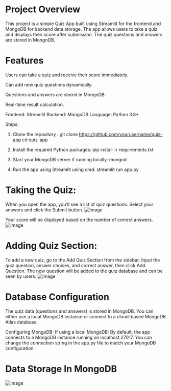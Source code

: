 # Project Overview
This project is a simple Quiz App built using Streamlit for the frontend and MongoDB for backend data storage. 
The app allows users to take a quiz and displays their score after submission. The quiz questions and answers are stored in MongoDB.

# Features
  Users can take a quiz and receive their score immediately.
  
  Can add new quiz questions dynamically.
  
  Questions and answers are stored in MongoDB.
  
  Real-time result calculation.

Frontend: Streamlit
Backend: MongoDB
Language: Python 3.8+

Steps:
  1. Clone the repository :
  git clone https://github.com/yourusername/quiz-app
  cd quiz-app

  2. Install the required Python packages:
  pip install -r requirements.txt

  3. Start your MongoDB server if running locally:
  mongod

  4. Run the app using Streamlit using cmd:
  streamlit run app.py

# Taking the Quiz:
When you open the app, you’ll see a list of quiz questions.
Select your answers and click the Submit button.
![image](https://github.com/user-attachments/assets/2505e537-c430-4477-bcc6-5de74b132dd9)

Your score will be displayed based on the number of correct answers.
![image](https://github.com/user-attachments/assets/c927669e-c8d9-4b1b-bbd1-37c8a3862172)


# Adding Quiz Section:
To add a new quiz, go to the Add Quiz Section from the sidebar.
Input the quiz question, answer choices, and correct answer, then click Add Question.
The new question will be added to the quiz database and can be seen by users.
![image](https://github.com/user-attachments/assets/048a35f5-75b6-47b3-8d84-7017fc83d10f)


# Database Configuration
The quiz data (questions and answers) is stored in MongoDB. You can either use a local MongoDB instance or connect to a cloud-based MongoDB Atlas database.

Configuring MongoDB:
If using a local MongoDB:
By default, the app connects to a MongoDB instance running on localhost:27017.
You can change the connection string in the app.py file to match your MongoDB configuration.

# Data Storage In MongoDB
![image](https://github.com/user-attachments/assets/c470bbb4-0204-4800-bd95-59a984d24741)

